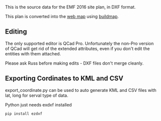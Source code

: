 This is the source data for the EMF 2016 site plan, in DXF format.

This plan is converted into the [web map](https://map.emfcamp.org)
using [buildmap](https://github.com/emfcamp/buildmap).

## Editing
The only supported editor is QCad Pro. Unfortunately the non-Pro version
of QCad will get rid of the extended attributes, even if you don't edit
the entities with them attached.

Please ask Russ before making edits - DXF files don't merge cleanly.


## Exporting Cordinates to KML and CSV
export_coordinate.py can be used to auto generate KML and CSV files with 
lat, long for serval type of data. 

Python just needs exdxf installed
```
pip install ezdxf
```
